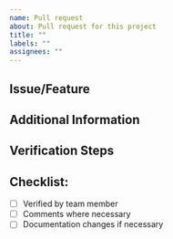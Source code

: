 ```yaml
---
name: Pull request
about: Pull request for this project
title: ""
labels: ""
assignees: ""
---
```


## Issue/Feature

<!-- Add any information needed. Such as the GH issue this PR relates to or any other context you feel is necessary.) -->

## Additional Information

<!-- What/Why/How or any other context you feel is necessary.) -->

## Verification Steps

<!--
Add the steps required to check this change. Following an example.

1. Go to `XX >> YY >> SS`
2. Create a new item `N` with the info `X`
3. Try to edit this item
4. Check if in the left menu the feature X is not so long present.
-->

## Checklist:

- [ ] Verified by team member
- [ ] Comments where necessary
- [ ] Documentation changes if necessary
